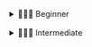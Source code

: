 <details>

<summary>👨🏻‍🎓 Beginner</summary>

### 👨🏻‍🎓 Beginner

#### ✔ 1. [Working with Variables in Python to Manage Data](<1 Beginner/01 Working with Variables in Python to Manage Data/README.md>)

- Topics: Printing, Commenting, Debugging, String Manipulation, and Variables

#### ✔ 2. [Understanding Data Types and How to Manipulate Strings](<1 Beginner/02 Understanding Data Types and How to Manipulate Strings/README.md>)

- Topics: Data Types, Numbers, Operations, Type Conversion, f-Strings

#### ✔ 3. [Control Flow and Logical Operators](<1 Beginner/03 Control Flow and Logical Operators/README.md>)

- Topics: Conditional Statements, Logical Operators, Code Blocks and Scope

#### ✔ 4. [Randomisation and Python Lists](<1 Beginner/04 Randomisation and Python Lists/README.md>)

- Topics: Randomisation and Python Lists

#### ✔ 5. [Python Loops](<1 Beginner/05 Python Loops/README.md>)

- Topics: Python Loops

#### ✔ 6. [Python Functions & Karel](<1 Beginner/06 Python Functions & Karel/README.md>)

- Topics: Functions, Code Blocks, and While Loops

#### ✔ 7. [Hangman](<1 Beginner/07 Hangman/README.md>)

- Topics: For & While Loops, IF/ELSE, Lists, Strings, Range, Random module, ASCII art, Improve User Experience

#### ✔ 8. [Function Parameters & Caesar Cipher](<1 Beginner/08 Function Parameters & Caesar Cipher/README.md>)

- Topics: Functions with Inputs, Positional vs. Keyword Arguments

#### ✔ 9. [Dictionaries, Nesting and the Secret Auction](<1 Beginner/09 Dictionaries, Nesting and the Secret Auction/README.md>)

- Topics: Dictionaries and Nesting

#### ✔ 10. [Function Return Values and the Calculator Project](<1 Beginner/10 Function Return Values and the Calculator Project/README.md>)

- Topics: Functions with Outputs, Docstrings

#### 🏁 11. [Blackjack Capstone Project](<1 Beginner/11 Blackjack Capstone Project/README.md>)

- Blackjack Capstone Project
- Still a work in progress

#### ✔ 12. [Scope and Namespacing in Python](<1 Beginner/12 Scope and Namespacing in Python/README.md>)

- Topics: Namespaces, Local vs. Global Scope, Modifying a Global Variable, Python Constants

#### ✔ 13. [Debugging: How to Find and Fix Errors in your Code](<1 Beginner/13 Debugging How to Find and Fix Errors in your Code/README.md>)

- Topics: Describe the Problem, Reproduce the Bug, Evaluate Each Line, Use a print() Statement, Use a Debugger

#### ✔ 14. [Higher Lower Game Project](<1 Beginner/14 Higher Lower Game Project/README.md>)

- Topics: Using Dictionaries, Conditionals, Functions, Debugging, and Random module

</details>

<br>

<details>

<summary>🏋🏻‍♂️ Intermediate</summary>

### 🏋🏻‍♂️ Intermediate

#### ✔ 15. [Local Development Environment Setup & the Coffee Machine Project](<2 Intermediate/15 Local Development Environment Setup & the Coffee Machine Project/README.md>)

- Topics: Setup Local Development Environment and Coffee Machine Project, PEP8 Style Guide, Functions, Using Pycharm

#### ✔ 16. [Object Oriented Programming (OOP)](<2 Intermediate/16 Object Oriented Programming (OOP)/README.md>)

- Topics: Object Oriented Programming (OOP): Classes, Objects, Constructing Objects, Accessing Attributes, Add Python Packages, Modifying Object Attributes and Calling Methods

#### ✔ 17. [The Quiz Project & the Benefits of OOP](<2 Intermediate/17 The Quiz Project & the Benefits of OOP/README.md>)

- Topics: Object Oriented Programming (OOP): Classes, Attributes, Class Constructors (init()), Methods

#### ✔ 18. [Turtle Graphics and GUIs](<2 Intermediate/18 Turtle Graphics and GUIs/README.md>)

- Topics: Turtle Graphics, Tuples, and Importing Modules

#### ✔ 19. [Instances, State and Higher Order Functions](<2 Intermediate/19 Instances, State and Higher Order Functions/README.md>)

- Topics: Turtle Graphics, Event listeners, Functions, Objects States and Instances, Turtle Coordinate System

#### ✔ 20. [Build the Snake Game Part 1: Animation & Coordinates](<2 Intermediate/20 Build the Snake Game Part 1 Animation & Coordinates/README.md>)

- Topics: Turtle module, Animating Snake Segments, OOP and classes

#### ✔ 21. [Build the Snake Game Part 2: Inheritance & List Slicing](<2 Intermediate/21 Build the Snake Game Part 2 Inheritance & List Slicing/README.md>)

- Topics: Turtle module, Class Inheritance, Slicing

#### ✔ 22. [Build Pong: The Famous Arcade Game](<2 Intermediate/22 Build Pong The Famous Arcade Game/README.md>)

- Topics: Turtle module, OOP: Classes, Game Logic

#### 🏁 23. [The Turtle Crossing Capstone Project](<2 Intermediate/23 The Turtle Crossing Capstone Project/README.md>)

- Topics: OOP: Constructor Classes, Inheritance, Turtle Coordinate System, Turtle Game engine

#### ✔ 24. [Files, Directories and Paths](<2 Intermediate/24 Files, Directories and Paths/README.md>)

- Topics: Open, Read, and Write to Files, Relative and Absolute File Paths, Readlines Method, Replace() Method, Strip() Method

#### ✔ 25. [Working with CSV Data and the Pandas Library](<2 Intermediate/25 Working with CSV Data and the Pandas Library/README.md>)

- Topics: CSV Library, Pandas Library: DataFrames and Series

#### ✔ 26. [List Comprehension & the NATO Pilot's Alphabet](<2 Intermediate/26 List Comprehension & the NATO Pilot's Alphabet/README.md>)

- Topics: List Comprehension, Dictionary Comprehension, Iterate over Pandas DataFrames

#### ✔ 27. [Tkinter, \*args, \*\*kwargs and Creating GUI Programs](<2 Intermediate/27 Tkinter, args, kwargs and Creating GUI Programs/README.md>)

- Topics: Graphical User Interfaces with Tkinter (Widgets and Methods), Advanced Functions (\*Args, \*\*Kwargs)

#### ✔ 28. [Tkinter, Dynamic Typing and the Pomodoro GUI Application](<2 Intermediate/28 Tkinter, Dynamic Typing and the Pomodoro GUI Application/README.md>)

- Topics: Tkinter, Canvas Widget, Add Images to Tkinter, UI, Dynamic Typing

#### ✔ 29. [Building a Password Manager GUI App with Tkinter](<2 Intermediate/29 Building a Password Manager GUI App with Tkinter/README.md>)

- Topics: Tkinter: Working with Images and Setting up the Canvas, Using grid() and columnspan Dialogue boxes and pop-ups, Reviewed list comprehensions, and join() method

#### ✔ 30. [Errors, Exceptions and JSON Data: Improving the Password Manager](<2 Intermediate/30 Errors, Exceptions and JSON Data Improving the Password Manager/README.md>)

- Topics: Errors, Raising Exceptions, Write, read and update JSON Data, IndexError Handling, KeyError Handling, Exception Handling

#### 🏁 31. [Capstone Project - Flash Card App](<2 Intermediate/31 Capstone Project - Flash Card App/README.md>)

- Topics: Tkinter, Exception handling, Write, read and update JSON Data, Reading CSVs, Pandas, Opening and Writing to Files

</details>
